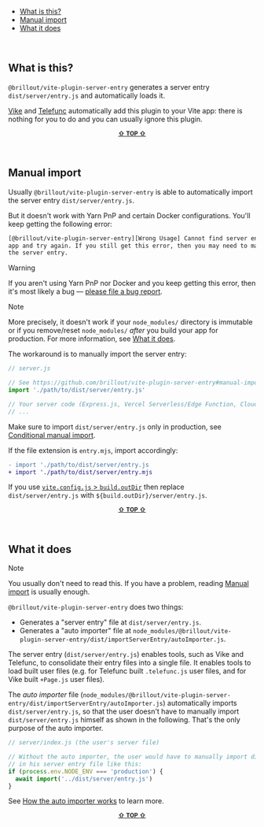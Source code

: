 - [What is this?](#what-is-this)
- [Manual import](#manual-import)
- [What it does](#what-it-does)

&nbsp;


## What is this?

`@brillout/vite-plugin-server-entry` generates a server entry `dist/server/entry.js` and automatically loads it.

[Vike](https://vike.dev) and [Telefunc](https://telefunc.com) automatically add this plugin to your Vite app: there is nothing for you to do and you can usually ignore this plugin.

<p align="center"><sup><a href="#readme"><b>&#8679;</b> <b>TOP</b> <b>&#8679;</b></a></sup></p><br/>


## Manual import

Usually `@brillout/vite-plugin-server-entry` is able to automatically import the server entry `dist/server/entry.js`.

But it doesn't work with Yarn PnP and certain Docker configurations. You'll keep getting the following error:

```bash
[@brillout/vite-plugin-server-entry][Wrong Usage] Cannot find server entry. (Re-)build your
app and try again. If you still get this error, then you may need to manually import
the server entry.
```

> [!WARNING]
> If you aren't using Yarn PnP nor Docker and you keep getting this error, then it's most likely a bug &mdash; [please file a bug report](https://github.com/brillout/vite-plugin-server-entry/issues/new).

> [!NOTE]
> More precisely, it doesn't work if your `node_modules/` directory is immutable or if you remove/reset `node_modules/` *after* you build your app for production. For more information, see [What it does](#what-it-does).

The workaround is to manually import the server entry:

```js
// server.js

// See https://github.com/brillout/vite-plugin-server-entry#manual-import
import './path/to/dist/server/entry.js'

// Your server code (Express.js, Vercel Serverless/Edge Function, Cloudflare Worker, ...)
// ...
```

Make sure to import `dist/server/entry.js` only in production, see [Conditional manual import](https://github.com/brillout/vite-plugin-server-entry/issues/6).

If the file extension is `entry.mjs`, import accordingly:

```diff
- import './path/to/dist/server/entry.js
+ import './path/to/dist/server/entry.mjs
```

If you use [`vite.config.js` > `build.outDir`](https://vitejs.dev/config/build-options.html#build-outdir) then replace `dist/server/entry.js` with `${build.outDir}/server/entry.js`.

<p align="center"><sup><a href="#readme"><b>&#8679;</b> <b>TOP</b> <b>&#8679;</b></a></sup></p><br/>


## What it does

> [!NOTE]
> You usually don't need to read this. If you have a problem, reading [Manual import](#Manual-import) is usually enough.

`@brillout/vite-plugin-server-entry` does two things:
 - Generates a "server entry" file at `dist/server/entry.js`.
 - Generates a "auto importer" file at `node_modules/@brillout/vite-plugin-server-entry/dist/importServerEntry/autoImporter.js`.

The server entry (`dist/server/entry.js`) enables tools, such as Vike and Telefunc, to consolidate their entry files into a single file. It enables tools to load built user files (e.g. for Telefunc built `.telefunc.js` user files, and for Vike built `+Page.js` user files).

The *auto importer* file (`node_modules/@brillout/vite-plugin-server-entry/dist/importServerEntry/autoImporter.js`) automatically imports `dist/server/entry.js`, so that the user doesn't have to manually import `dist/server/entry.js` himself as shown in the following. That's the only purpose of the auto importer.

```js
// server/index.js (the user's server file)

// Without the auto importer, the user would have to manually import dist/server/entry.js
// in his server entry file like this:
if (process.env.NODE_ENV === 'production') {
  await import('../dist/server/entry.js')
}
```

See [How the auto importer works](https://github.com/brillout/vite-plugin-server-entry/issues/4) to learn more.

<p align="center"><sup><a href="#readme"><b>&#8679;</b> <b>TOP</b> <b>&#8679;</b></a></sup></p><br/>
